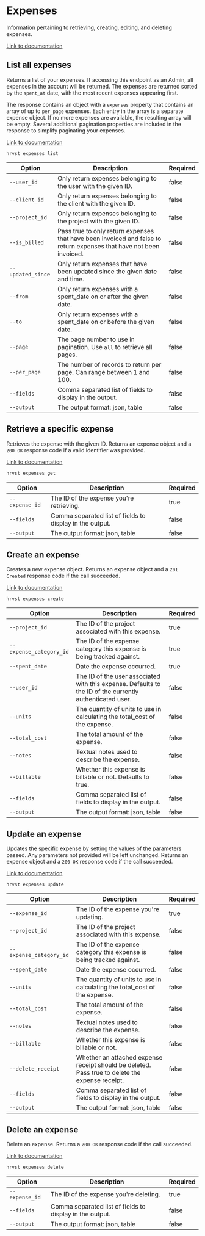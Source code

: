 # Expenses

Information pertaining to retrieving, creating, editing, and deleting expenses.

[Link to documentation](https://help.getharvest.com/api-v2/expenses-api/expenses/expenses/)

## List all expenses

Returns a list of your expenses. If accessing this endpoint as an Admin, all expenses in the account will be returned. The expenses are returned sorted by the `spent_at` date, with the most recent expenses appearing first.

The response contains an object with a `expenses` property that contains an array of up to `per_page` expenses. Each entry in the array is a separate expense object. If no more expenses are available, the resulting array will be empty. Several additional pagination properties are included in the response to simplify paginating your expenses.

[Link to documentation](https://help.getharvest.com/api-v2/expenses-api/expenses/expenses/#list-all-expenses)

```
hrvst expenses list
```

| Option            | Description                                                                                                         | Required |
| ----------------- | ------------------------------------------------------------------------------------------------------------------- | -------- |
| `--user_id`       | Only return expenses belonging to the user with the given ID.                                                       | false    |
| `--client_id`     | Only return expenses belonging to the client with the given ID.                                                     | false    |
| `--project_id`    | Only return expenses belonging to the project with the given ID.                                                    | false    |
| `--is_billed`     | Pass true to only return expenses that have been invoiced and false to return expenses that have not been invoiced. | false    |
| `--updated_since` | Only return expenses that have been updated since the given date and time.                                          | false    |
| `--from`          | Only return expenses with a spent_date on or after the given date.                                                  | false    |
| `--to`            | Only return expenses with a spent_date on or before the given date.                                                 | false    |
| `--page`          | The page number to use in pagination. Use `all` to retrieve all pages.                                              | false    |
| `--per_page`      | The number of records to return per page. Can range between 1 and 100.                                              | false    |
| `--fields`        | Comma separated list of fields to display in the output.                                                            | false    |
| `--output`        | The output format: json, table                                                                                      | false    |

## Retrieve a specific expense

Retrieves the expense with the given ID. Returns an expense object and a `200 OK` response code if a valid identifier was provided.

[Link to documentation](https://help.getharvest.com/api-v2/expenses-api/expenses/expenses/#retrieve-an-expense)

```
hrvst expenses get
```

| Option         | Description                                              | Required |
| -------------- | -------------------------------------------------------- | -------- |
| `--expense_id` | The ID of the expense you're retrieving.                 | true     |
| `--fields`     | Comma separated list of fields to display in the output. | false    |
| `--output`     | The output format: json, table                           | false    |

## Create an expense

Creates a new expense object. Returns an expense object and a `201 Created` response code if the call succeeded.

[Link to documentation](https://help.getharvest.com/api-v2/expenses-api/expenses/expenses/#create-an-expense)

```
hrvst expenses create
```

| Option                  | Description                                                                                              | Required |
| ----------------------- | -------------------------------------------------------------------------------------------------------- | -------- |
| `--project_id`          | The ID of the project associated with this expense.                                                      | true     |
| `--expense_category_id` | The ID of the expense category this expense is being tracked against.                                    | true     |
| `--spent_date`          | Date the expense occurred.                                                                               | true     |
| `--user_id`             | The ID of the user associated with this expense. Defaults to the ID of the currently authenticated user. | false    |
| `--units`               | The quantity of units to use in calculating the total_cost of the expense.                               | false    |
| `--total_cost`          | The total amount of the expense.                                                                         | false    |
| `--notes`               | Textual notes used to describe the expense.                                                              | false    |
| `--billable`            | Whether this expense is billable or not. Defaults to true.                                               | false    |
| `--fields`              | Comma separated list of fields to display in the output.                                                 | false    |
| `--output`              | The output format: json, table                                                                           | false    |

## Update an expense

Updates the specific expense by setting the values of the parameters passed. Any parameters not provided will be left unchanged. Returns an expense object and a `200 OK` response code if the call succeeded.

[Link to documentation](https://help.getharvest.com/api-v2/expenses-api/expenses/expenses/#update-an-expense)

```
hrvst expenses update
```

| Option                  | Description                                                                                     | Required |
| ----------------------- | ----------------------------------------------------------------------------------------------- | -------- |
| `--expense_id`          | The ID of the expense you're updating.                                                          | true     |
| `--project_id`          | The ID of the project associated with this expense.                                             | false    |
| `--expense_category_id` | The ID of the expense category this expense is being tracked against.                           | false    |
| `--spent_date`          | Date the expense occurred.                                                                      | false    |
| `--units`               | The quantity of units to use in calculating the total_cost of the expense.                      | false    |
| `--total_cost`          | The total amount of the expense.                                                                | false    |
| `--notes`               | Textual notes used to describe the expense.                                                     | false    |
| `--billable`            | Whether this expense is billable or not.                                                        | false    |
| `--delete_receipt`      | Whether an attached expense receipt should be deleted. Pass true to delete the expense receipt. | false    |
| `--fields`              | Comma separated list of fields to display in the output.                                        | false    |
| `--output`              | The output format: json, table                                                                  | false    |

## Delete an expense

Delete an expense. Returns a `200 OK` response code if the call succeeded.

[Link to documentation](https://help.getharvest.com/api-v2/expenses-api/expenses/expenses/#delete-an-expense)

```
hrvst expenses delete
```

| Option         | Description                                              | Required |
| -------------- | -------------------------------------------------------- | -------- |
| `--expense_id` | The ID of the expense you're deleting.                   | true     |
| `--fields`     | Comma separated list of fields to display in the output. | false    |
| `--output`     | The output format: json, table                           | false    |
